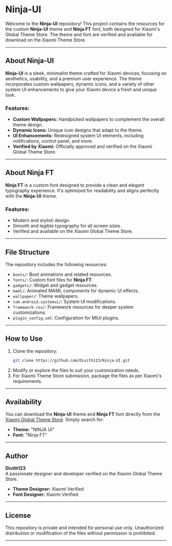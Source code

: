 # Ninja-UI

Welcome to the **Ninja-UI** repository! This project contains the resources for the custom **Ninja-UI** theme and **Ninja FT** font, both designed for Xiaomi's Global Theme Store. The theme and font are verified and available for download on the Xiaomi Theme Store.

---

## About Ninja-UI

**Ninja-UI** is a sleek, minimalist theme crafted for Xiaomi devices, focusing on aesthetics, usability, and a premium user experience. The theme incorporates custom wallpapers, dynamic icons, and a variety of other system UI enhancements to give your Xiaomi device a fresh and unique look.

### Features:
- **Custom Wallpapers:** Handpicked wallpapers to complement the overall theme design.
- **Dynamic Icons:** Unique icon designs that adapt to the theme.
- **UI Enhancements:** Redesigned system UI elements, including notifications, control panel, and more.
- **Verified by Xiaomi:** Officially approved and verified on the Xiaomi Global Theme Store.

---

## About Ninja FT

**Ninja FT** is a custom font designed to provide a clean and elegant typography experience. It's optimized for readability and aligns perfectly with the **Ninja-UI** theme.

### Features:
- Modern and stylish design.
- Smooth and legible typography for all screen sizes.
- Verified and available on the Xiaomi Global Theme Store.

---

## File Structure

The repository includes the following resources:

- `boots/`: Boot animations and related resources.
- `fonts/`: Custom font files for **Ninja FT**.
- `gadgets/`: Widget and gadget resources.
- `maml/`: Animated MAML components for dynamic UI effects.
- `wallpaper/`: Theme wallpapers.
- `com.android.systemui/`: System UI modifications.
- `framework-res/`: Framework resources for deeper system customizations.
- `plugin_config.xml`: Configuration for MIUI plugins.

---

## How to Use

1. Clone the repository:
   ```bash
   git clone https://github.com/Divith123/Ninja-UI.git
   ```
2. Modify or explore the files to suit your customization needs.
3. For Xiaomi Theme Store submission, package the files as per Xiaomi's requirements.

---

## Availability

You can download the **Ninja-UI** theme and **Ninja FT** font directly from the [Xiaomi Global Theme Store](https://designer.xiaomi.com/). Simply search for:
- **Theme:** "NINJA UI"
- **Font:** "Ninja FT"

---

## Author

**Divith123**  
A passionate designer and developer verified on the Xiaomi Global Theme Store.  
- **Theme Designer:** Xiaomi Verified  
- **Font Designer:** Xiaomi Verified  

---

## License

This repository is private and intended for personal use only. Unauthorized distribution or modification of the files without permission is prohibited.

---
